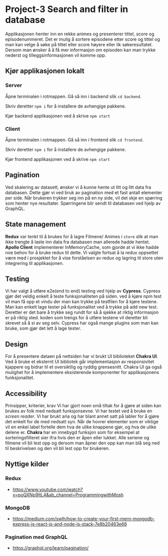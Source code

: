 # Project-3 Search and filter in database
Applikasjonen henter inn en rekke animes og presenterer tittel, score og episodenummeret. Det er mulig å sortere episodene etter score og tittel og man kan velge å søke på tittel eller score høyere eller lik søkeresultatet. Dersom man ønsker å å få mer informasjon om episoden kan man trykke nederst og tilleggsinformasjonen vil komme opp. 

## Kjør applikasjonen lokalt
### Server
Åpne terminalen i rotmappen. Gå så inn i backend slik `cd backend`.  

Skriv deretter `npm i` for å installere de avhengige pakkene.

Kjør backend applikasjonen ved å skrive `npm start`

### Client
Åpne terminalen i rotmappen. Gå så inn i frontend slik `cd frontend`.  

Skriv deretter `npm i` for å installere de avhengige pakkene.

Kjør frontend applikasjonen ved å skrive `npm start`

## Pagination
Ved skalering av datasett, ønsker vi å kunne hente ut litt og litt data fra databasen. Dette gjør vi ved bruk av pagination med et fast antall elementer per side. Når brukeren trykker seg inn på en ny side, vil det skje en spørring som henter nye resultater. Spørringene blir sendt til databasen ved hjelp av GraphQL.

## State management
**Redux** var tenkt til å brukes for å lagre Filmene/ Animes i `store` slik at man ikke trengte å laste inn data fra databasen man allerede hadde hentet. **Apollo Client** implementerer InMemoryCache, som gjorde at vi ikke hadde noe behov for å bruke redux til dette. Vi valgte fortsat å la redux oppsettet være med i prosjektet for å vise forståelsen av redux og lagring til store uten integrering til applikasjonen.

## Testing
Vi har valgt å utføre e2e(end to end) testing ved hjelp av **Cypress**. Cypress gjør det veldig enkelt å teste funksjonaliteten på siden. ved å kjøre npm test vil man få opp et vindu der man kan trykke på testfilen for å kjøre testene. Man kan enkelt lage tester på funksjonalitet ved å trykke på add new test. Deretter er det bare å trykke seg rundt for så å sjekke at riktig informasjon er på riktig sted. koden som trengs for å utføre testene vil deretter bli skrevet så å si av seg selv. Cypress har også mange plugins som man kan bruke, som gjør det lett å lage tester.

## Design
For å presentere dataen på nettsiden har vi brukt UI biblioteket **Chakra UI**. Ved å bruke et eksternt UI bibliotek går implementasjon av responsivitet kjappere og bidrar til et oversiktlig og ryddig grensesnitt. Chakra UI ga også mulighet for å implementere eksisterende komponenter for applikasjonens funksjonalitet.

## Accessibility
Prinsipper, kriterier, krav
Vi har gjort noen små tiltak for å gjøre at siden kan brukes av folk med nedsatt funksjonsevne. Vi har testet ved å bruke en _screen reader_. Vi har brukt aria og har blant annet satt på labler for å gjøre det enkelt for de med nedsatt syn. Når de hovrer elementer som er viktige vil en enkel label fortelle dem hva de ulike knappene gjør, og hva de ulike delene er. **Chakra** har en innebygd funksjon som for eksempel at sorteringsfilteret sier ifra hvis den er åpen eller lukket. Alle seriene og filmene vil bli lest opp og dersom man åpner den opp kan man blå seg ned til beskrivelsen og den vil bli lest opp for brukeren. 

## Nyttige kilder

### Redux 
- https://www.youtube.com/watch?v=poQXNp9ItL4&ab_channel=ProgrammingwithMosh

### MongoDB
- https://medium.com/swlh/how-to-create-your-first-mern-mongodb-express-js-react-js-and-node-js-stack-7e8b20463e66

### Pagination med GraphQL
- https://graphql.org/learn/pagination/

